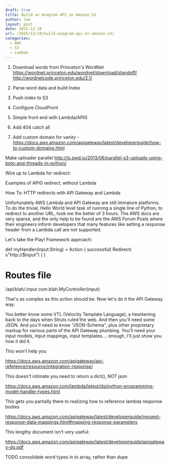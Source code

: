 ```yaml
---
draft: true
title: Build an Anagram API on Amazon S3
author: Joe
layout: post
date: 2015-12-10
url: /2015/12/10/build-anagram-api-on-amazon-s3/
categories:
  - AWS
  - S3
  - Lambda
---
```


1. Download words from Princeton's WordNet
https://wordnet.princeton.edu/wordnet/download/standoff/
http://wordnetcode.princeton.edu/2.1/

2. Parse word data and build Index
3. Push index to S3
4. Configure CloudFront
5. Simple front end with Lambda/APIG

6. Add 404 catch all

7. Add custom domain for vanity - https://docs.aws.amazon.com/apigateway/latest/developerguide/how-to-custom-domains.html





Make uploader parallel http://ls.pwd.io/2013/06/parallel-s3-uploads-using-boto-and-threads-in-python/

Wire up to Lambda for redirect:

Examples of APIG redirect, without Lambda

 
How To: HTTP redirects with API Gateway and Lambda
 
Unfortunately AWS Lambda and API Gateway are still immature platforms. To do the trivial, Hello World level task of running a single line of Python, to redirect to another URL, took me the better of 3 hours. The AWS docs are very sparse, and the only help to be found are the AWS Forum Posts where their engineers inform developers that many features like setting a response header from a Lambda call are not supported.

Let's take the Play! Framework approach:

def myHandler(input:String) = Action { successful( Redirect( s"http://$input") ) }

# Routes file

/api/blah/:input com.blah.MyController(input)

That's as complex as this action should be. Now let's do it the API Gateway way.

You better know some VTL (Velocity Template Language), a hearkening back to the days when Struts ruled the web. And then you'll need some JSON. And you'll need to know "JSON-Schema", plus other proprietary markup for various parts of the API Gateway plumbing. You'll need your input models, input mappings, input templates.... enough, I'll just show you how it did it.

This won't help you

https://docs.aws.amazon.com/apigateway/api-reference/resource/integration-response/

This doesn't intimate you need to return a dict(), NOT json

https://docs.aws.amazon.com/lambda/latest/dg/python-programming-model-handler-types.html

This gets you partially there to realizing how to reference lambda response bodies

https://docs.aws.amazon.com/apigateway/latest/developerguide/request-response-data-mappings.html#mapping-response-parameters

This lengthy document isn't very useful:

https://docs.aws.amazon.com/apigateway/latest/developerguide/apigateway-dg.pdf



TODO consolidate word types in to array, rather than dupe
